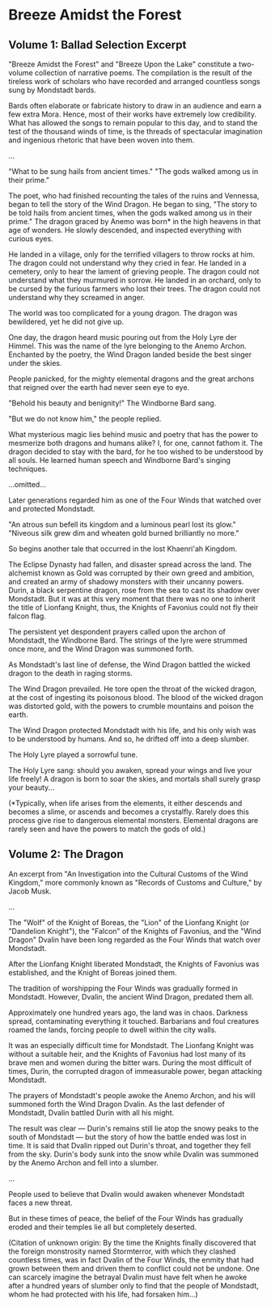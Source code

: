 # Breeze Amidst the Forest


## Volume 1: Ballad Selection Excerpt


"Breeze Amidst the Forest" and "Breeze Upon the Lake" constitute a two-volume collection of narrative poems. The compilation is the result of the tireless work of scholars who have recorded and arranged countless songs sung by Mondstadt bards.

Bards often elaborate or fabricate history to draw in an audience and earn a few extra Mora. Hence, most of their works have extremely low credibility. What has allowed the songs to remain popular to this day, and to stand the test of the thousand winds of time, is the threads of spectacular imagination and ingenious rhetoric that have been woven into them.

...

"What to be sung hails from ancient times."
"The gods walked among us in their prime."

The poet, who had finished recounting the tales of the ruins and Vennessa, began to tell the story of the Wind Dragon. He began to sing, "The story to be told hails from ancient times, when the gods walked among us in their prime." The dragon graced by Anemo was born* in the high heavens in that age of wonders. He slowly descended, and inspected everything with curious eyes.

He landed in a village, only for the terrified villagers to throw rocks at him. The dragon could not understand why they cried in fear.
He landed in a cemetery, only to hear the lament of grieving people. The dragon could not understand what they murmured in sorrow.
He landed in an orchard, only to be cursed by the furious farmers who lost their trees. The dragon could not understand why they screamed in anger.

The world was too complicated for a young dragon. The dragon was bewildered, yet he did not give up.

One day, the dragon heard music pouring out from the Holy Lyre der Himmel. This was the name of the lyre belonging to the Anemo Archon. Enchanted by the poetry, the Wind Dragon landed beside the best singer under the skies.

People panicked, for the mighty elemental dragons and the great archons that reigned over the earth had never seen eye to eye.

"Behold his beauty and benignity!" The Windborne Bard sang.

"But we do not know him," the people replied.

What mysterious magic lies behind music and poetry that has the power to mesmerize both dragons and humans alike? I, for one, cannot fathom it. The dragon decided to stay with the bard, for he too wished to be understood by all souls. He learned human speech and Windborne Bard's singing techniques.

...omitted...

Later generations regarded him as one of the Four Winds that watched over and protected Mondstadt.

"An atrous sun befell its kingdom and a luminous pearl lost its glow."
"Niveous silk grew dim and wheaten gold burned brilliantly no more."

So begins another tale that occurred in the lost Khaenri'ah Kingdom.

The Eclipse Dynasty had fallen, and disaster spread across the land. The alchemist known as Gold was corrupted by their own greed and ambition, and created an army of shadowy monsters with their uncanny powers. Durin, a black serpentine dragon, rose from the sea to cast its shadow over Mondstadt. But it was at this very moment that there was no one to inherit the title of Lionfang Knight, thus, the Knights of Favonius could not fly their falcon flag.

The persistent yet despondent prayers called upon the archon of Mondstadt, the Windborne Bard. The strings of the lyre were strummed once more, and the Wind Dragon was summoned forth.

As Mondstadt's last line of defense, the Wind Dragon battled the wicked dragon to the death in raging storms.

The Wind Dragon prevailed. He tore open the throat of the wicked dragon, at the cost of ingesting its poisonous blood. The blood of the wicked dragon was distorted gold, with the powers to crumble mountains and poison the earth.

The Wind Dragon protected Mondstadt with his life, and his only wish was to be understood by humans. And so, he drifted off into a deep slumber.

The Holy Lyre played a sorrowful tune.

The Holy Lyre sang: should you awaken, spread your wings and live your life freely! A dragon is born to soar the skies, and mortals shall surely grasp your beauty...

(*Typically, when life arises from the elements, it either descends and becomes a slime, or ascends and becomes a crystalfly. Rarely does this process give rise to dangerous elemental monsters. Elemental dragons are rarely seen and have the powers to match the gods of old.)


## Volume 2: The Dragon


An excerpt from "An Investigation into the Cultural Customs of the Wind Kingdom," more commonly known as "Records of Customs and Culture," by Jacob Musk.

...

The "Wolf" of the Knight of Boreas, the "Lion" of the Lionfang Knight (or "Dandelion Knight"), the "Falcon" of the Knights of Favonius, and the "Wind Dragon" Dvalin have been long regarded as the Four Winds that watch over Mondstadt.

After the Lionfang Knight liberated Mondstadt, the Knights of Favonius was established, and the Knight of Boreas joined them.

The tradition of worshipping the Four Winds was gradually formed in Mondstadt. However, Dvalin, the ancient Wind Dragon, predated them all.

Approximately one hundred years ago, the land was in chaos. Darkness spread, contaminating everything it touched. Barbarians and foul creatures roamed the lands, forcing people to dwell within the city walls.

It was an especially difficult time for Mondstadt. The Lionfang Knight was without a suitable heir, and the Knights of Favonius had lost many of its brave men and women during the bitter wars. During the most difficult of times, Durin, the corrupted dragon of immeasurable power, began attacking Mondstadt.

The prayers of Mondstadt's people awoke the Anemo Archon, and his will summoned forth the Wind Dragon Dvalin. As the last defender of Mondstadt, Dvalin battled Durin with all his might.

The result was clear — Durin's remains still lie atop the snowy peaks to the south of Mondstadt — but the story of how the battle ended was lost in time. It is said that Dvalin ripped out Durin's throat, and together they fell from the sky. Durin's body sunk into the snow while Dvalin was summoned by the Anemo Archon and fell into a slumber.

...

People used to believe that Dvalin would awaken whenever Mondstadt faces a new threat.

But in these times of peace, the belief of the Four Winds has gradually eroded and their temples lie all but completely deserted.

(Citation of unknown origin: By the time the Knights finally discovered that the foreign monstrosity named Stormterror, with which they clashed countless times, was in fact Dvalin of the Four Winds, the enmity that had grown between them and driven them to conflict could not be undone. One can scarcely imagine the betrayal Dvalin must have felt when he awoke after a hundred years of slumber only to find that the people of Mondstadt, whom he had protected with his life, had forsaken him...)
